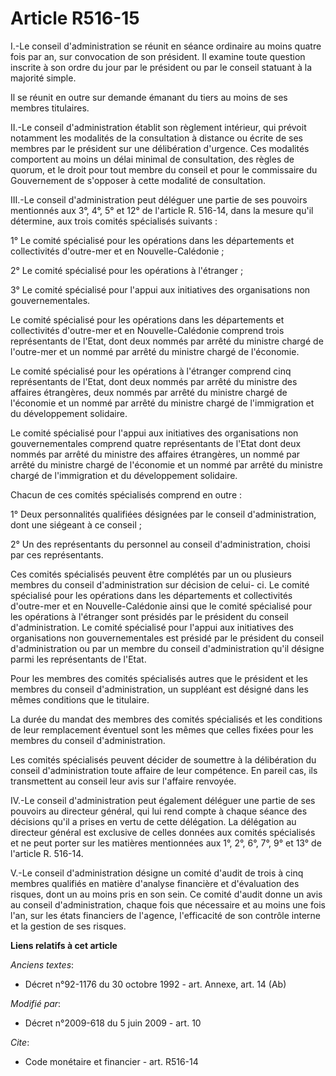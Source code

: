 # Article R516-15

I.-Le conseil d'administration se réunit en séance ordinaire au moins quatre fois par an, sur convocation de son président.
Il examine toute question inscrite à son ordre du jour par le président ou par le conseil statuant à la majorité simple. 

Il se réunit en outre sur demande émanant du tiers au moins de ses membres titulaires. 

II.-Le conseil d'administration établit son règlement intérieur, qui prévoit notamment les modalités de la consultation à
distance ou écrite de ses membres par le président sur une délibération d'urgence. Ces modalités comportent au moins un délai
minimal de consultation, des règles de quorum, et le droit pour tout membre du conseil et pour le commissaire du Gouvernement
de s'opposer à cette modalité de consultation. 

III.-Le conseil d'administration peut déléguer une partie de ses pouvoirs mentionnés aux 3°, 4°, 5° et 12° de l'article R.
516-14, dans la mesure qu'il détermine, aux trois comités spécialisés suivants : 

1° Le comité spécialisé pour les opérations dans les départements et collectivités d'outre-mer et en Nouvelle-Calédonie ; 

2° Le comité spécialisé pour les opérations à l'étranger ; 

3° Le comité spécialisé pour l'appui aux initiatives des organisations non gouvernementales. 

Le comité spécialisé pour les opérations dans les départements et collectivités d'outre-mer et en Nouvelle-Calédonie comprend
trois représentants de l'Etat, dont deux nommés par arrêté du ministre chargé de l'outre-mer et un nommé par arrêté du
ministre chargé de l'économie. 

Le comité spécialisé pour les opérations à l'étranger comprend cinq représentants de l'Etat, dont deux nommés par arrêté du
ministre des affaires étrangères, deux nommés par arrêté du ministre chargé de l'économie et un nommé par arrêté du ministre
chargé de l'immigration et du développement solidaire. 

Le comité spécialisé pour l'appui aux initiatives des organisations non gouvernementales comprend quatre représentants de
l'Etat dont deux nommés par arrêté du ministre des affaires étrangères, un nommé par arrêté du ministre chargé de l'économie
et un nommé par arrêté du ministre chargé de l'immigration et du développement solidaire. 

Chacun de ces comités spécialisés comprend en outre : 

1° Deux personnalités qualifiées désignées par le conseil d'administration, dont une siégeant à ce conseil ; 

2° Un des représentants du personnel au conseil d'administration, choisi par ces représentants. 

Ces comités spécialisés peuvent être complétés par un ou plusieurs membres du conseil d'administration sur décision de celui-
ci. Le comité spécialisé pour les opérations dans les départements et collectivités d'outre-mer et en Nouvelle-Calédonie
ainsi que le comité spécialisé pour les opérations à l'étranger sont présidés par le président du conseil d'administration.
Le comité spécialisé pour l'appui aux initiatives des organisations non gouvernementales est présidé par le président du
conseil d'administration ou par un membre du conseil d'administration qu'il désigne parmi les représentants de l'Etat. 

Pour les membres des comités spécialisés autres que le président et les membres du conseil d'administration, un suppléant est
désigné dans les mêmes conditions que le titulaire. 

La durée du mandat des membres des comités spécialisés et les conditions de leur remplacement éventuel sont les mêmes que
celles fixées pour les membres du conseil d'administration. 

Les comités spécialisés peuvent décider de soumettre à la délibération du conseil d'administration toute affaire de leur
compétence. En pareil cas, ils transmettent au conseil leur avis sur l'affaire renvoyée. 

IV.-Le conseil d'administration peut également déléguer une partie de ses pouvoirs au directeur général, qui lui rend compte
à chaque séance des décisions qu'il a prises en vertu de cette délégation. La délégation au directeur général est exclusive
de celles données aux comités spécialisés et ne peut porter sur les matières mentionnées aux 1°, 2°, 6°, 7°, 9° et 13° de
l'article R. 516-14.

V.-Le conseil d'administration désigne un comité d'audit de trois à cinq membres qualifiés en matière d'analyse financière et
d'évaluation des risques, dont un au moins pris en son sein. Ce comité d'audit donne un avis au conseil d'administration,
chaque fois que nécessaire et au moins une fois l'an, sur les états financiers de l'agence, l'efficacité de son contrôle
interne et la gestion de ses risques.

**Liens relatifs à cet article**

_Anciens textes_:

  - Décret n°92-1176 du 30 octobre 1992 - art. Annexe, art. 14 (Ab)

_Modifié par_:

  - Décret n°2009-618 du 5 juin 2009 - art. 10

_Cite_:

  - Code monétaire et financier - art. R516-14
